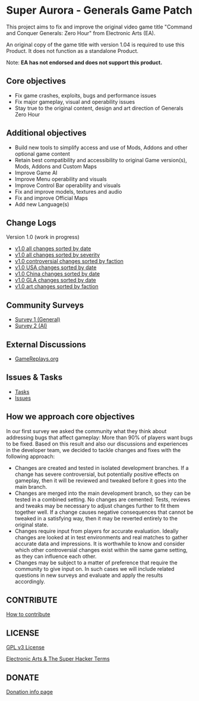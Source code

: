 # Super Aurora - Generals Game Patch

This project aims to fix and improve the original video game title "Command and Conquer Generals: Zero Hour" from Electronic Arts (EA).

An original copy of the game title with version 1.04 is required to use this Product. It does not function as a standalone Product.

Note: **EA has not endorsed and does not support this product.**

## Core objectives

- Fix game crashes, exploits, bugs and performance issues
- Fix major gameplay, visual and operability issues
- Stay true to the original content, design and art direction of Generals Zero Hour

## Additional objectives

- Build new tools to simplify access and use of Mods, Addons and other optional game content
- Retain best compatibility and accessibility to original Game version(s), Mods, Addons and Custom Maps
- Improve Game AI
- Improve Menu operability and visuals
- Improve Control Bar operability and visuals
- Fix and improve models, textures and audio
- Fix and improve Official Maps
- Add new Language(s)

## Change Logs

Version 1.0 (work in progress)

- [v1.0 all changes sorted by date](Patch104pZH/ReleaseUnpacked/Changes/v1.0/AllSortedByDate.md)
- [v1.0 all changes sorted by severity](Patch104pZH/ReleaseUnpacked/Changes/v1.0/AllSortedBySeverity.md)
- [v1.0 controversial changes sorted by faction](Patch104pZH/ReleaseUnpacked/Changes/v1.0/ControversialOnlySortedByFaction.md)
- [v1.0 USA changes sorted by date](Patch104pZH/ReleaseUnpacked/Changes/v1.0/UsaOnlySortedByDate.md)
- [v1.0 China changes sorted by date](Patch104pZH/ReleaseUnpacked/Changes/v1.0/ChinaOnlySortedByDate.md)
- [v1.0 GLA changes sorted by date](Patch104pZH/ReleaseUnpacked/Changes/v1.0/GlaOnlySortedByDate.md)
- [v1.0 art changes sorted by faction](Patch104pZH/ReleaseUnpacked/Changes/v1.0/ArtOnlySortedByFaction.md)

## Community Surveys

- [Survey 1 (General)](https://bit.ly/zh_survey_1ben)
- [Survey 2 (AI)](https://bit.ly/zh_survey_2en)

## External Discussions

- [GameReplays.org](https://bit.ly/zhpatch)

## Issues & Tasks

- [Tasks](Patch104pZH/Design/Tasks)
- [Issues](https://github.com/TheSuperHackers/GeneralsGamePatch/issues)

## How we approach core objectives

In our first survey we asked the community what they think about addressing bugs that affect gameplay: More than 90% of players want bugs to be fixed. Based on this result and also our discussions and experiences in the developer team, we decided to tackle changes and fixes with the following approach:

- Changes are created and tested in isolated development branches. If a change has severe controversial, but potentially positive effects on gameplay, then it will be reviewed and tweaked before it goes into the main branch.
- Changes are merged into the main development branch, so they can be tested in a combined setting. No changes are cemented: Tests, reviews and tweaks may be necessary to adjust changes further to fit them together well. If a change causes negative consequences that cannot be tweaked in a satisfying way, then it may be reverted entirely to the original state.
- Changes require input from players for accurate evaluation. Ideally changes are looked at in test environments and real matches to gather accurate data and impressions. It is worthwhile to know and consider which other controversial changes exist within the same game setting, as they can influence each other.
- Changes may be subject to a matter of preference that require the community to give input on. In such cases we will include related questions in new surveys and evaluate and apply the results accordingly.

## CONTRIBUTE

[How to contribute](CONTRIBUTE.md)

## LICENSE

[GPL v3 License](LICENSE.txt)

[Electronic Arts & The Super Hacker Terms](TERMS.txt)

## DONATE

[Donation info page](DONATE.md)

